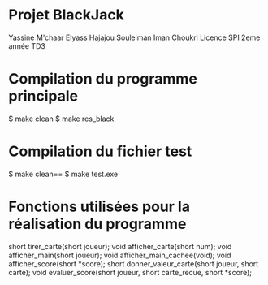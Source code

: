 Projet BlackJack 
=================

Yassine M'chaar
Elyass Hajajou
Souleiman Iman Choukri
Licence SPI 2eme année
TD3

Compilation du programme principale
===================================

$ make clean
$ make res_black

Compilation du fichier test
===========================

$ make clean==
$ make test.exe

Fonctions utilisées pour la réalisation du programme
=====================================================

short tirer_carte(short joueur);
void afficher_carte(short num);
void afficher_main(short joueur);
void afficher_main_cachee(void);
void afficher_score(short *score);
short donner_valeur_carte(short joueur, short carte);
void evaluer_score(short joueur, short carte_recue, short *score);


